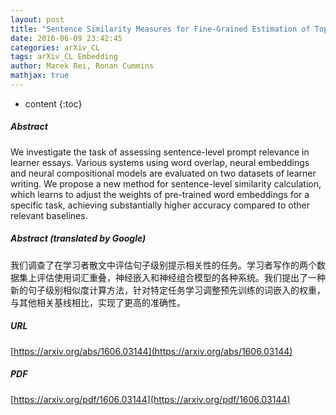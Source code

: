 ```yaml
---
layout: post
title: "Sentence Similarity Measures for Fine-Grained Estimation of Topical Relevance in Learner Essays"
date: 2016-06-09 23:42:45
categories: arXiv_CL
tags: arXiv_CL Embedding
author: Marek Rei, Ronan Cummins
mathjax: true
---
```


* content
{:toc}

##### Abstract
We investigate the task of assessing sentence-level prompt relevance in learner essays. Various systems using word overlap, neural embeddings and neural compositional models are evaluated on two datasets of learner writing. We propose a new method for sentence-level similarity calculation, which learns to adjust the weights of pre-trained word embeddings for a specific task, achieving substantially higher accuracy compared to other relevant baselines.

##### Abstract (translated by Google)
我们调查了在学习者散文中评估句子级别提示相关性的任务。学习者写作的两个数据集上评估使用词汇重叠，神经嵌入和神经组合模型的各种系统。我们提出了一种新的句子级别相似度计算方法，针对特定任务学习调整预先训练的词嵌入的权重，与其他相关基线相比，实现了更高的准确性。

##### URL
[https://arxiv.org/abs/1606.03144](https://arxiv.org/abs/1606.03144)

##### PDF
[https://arxiv.org/pdf/1606.03144](https://arxiv.org/pdf/1606.03144)

